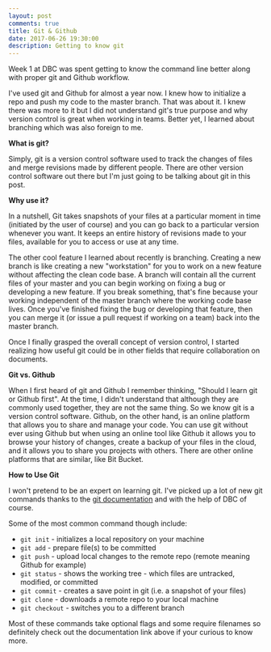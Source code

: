 ```yaml
---
layout: post
comments: true
title: Git & Github
date: 2017-06-26 19:30:00
description: Getting to know git
---
```


Week 1 at DBC was spent getting to know the command line better along with proper git and Github workflow.

I've used git and Github for almost a year now. I knew how to initialize a repo and push my code to the master branch. That was about it. I knew there was more to it but I did not understand git's true purpose and why version control is great when working in teams. Better yet, I learned about branching which was also foreign to me.

**What is git?**

Simply, git is a version control software used to track the changes of files and merge revisions made by different people. There are other version control software out there but I'm just going to be talking about git in this post.

**Why use it?**

In a nutshell, Git takes snapshots of your files at a particular moment in time (initiated by the user of course) and you can go back to a particular version whenever you want. It keeps an entire history of revisions made to your files, available for you to access or use at any time.

The other cool feature I learned about recently is branching. Creating a new branch is like creating a new "workstation" for you to work on a new feature without affecting the clean code base. A branch will contain all the current files of your master and you can begin working on fixing a bug or developing a new feature. If you break something, that's fine because your working independent of the master branch where the working code base lives. Once you've finished fixing the bug or developing that feature, then you can merge it (or issue a pull request if working on a team) back into the master branch.

Once I finally grasped the overall concept of version control, I started realizing how useful git could be in other fields that require collaboration on documents.

**Git vs. Github**

When I first heard of git and Github I remember thinking, "Should I learn git or Github first". At the time, I didn't understand that although they are commonly used together, they are not the same thing. So we know git is a version control software. Github, on the other hand, is an online platform that allows you to share and manage your code. You can use git without ever using Github but when using an online tool like Github it allows you to browse your history of changes, create a backup of your files in the cloud, and it allows you to share you projects with others. There are other online platforms that are similar, like Bit Bucket.

**How to Use Git**

I won't pretend to be an expert on learning git. I've picked up a lot of new git commands thanks to the [git documentation](https://git-scm.com/) and with the help of DBC of course.

Some of the most common command though include:

* `git init` - initializes a local repository on your machine
* `git add` - prepare file(s) to be committed
* `git push` - upload local changes to the remote repo (remote meaning Github for example)
* `git status` - shows the working tree - which files are untracked, modified, or committed
* `git commit` - creates a save point in git (i.e. a snapshot of your files)
* `git clone` - downloads a remote repo to your local machine
* `git checkout`  - switches you to a different branch

Most of these commands take optional flags and some require filenames so definitely check out the documentation link above if your curious to know more.
